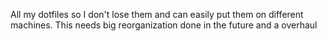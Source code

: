 All my dotfiles so I don't lose them and can easily put them on different machines.
This needs big reorganization done in the future and a overhaul
